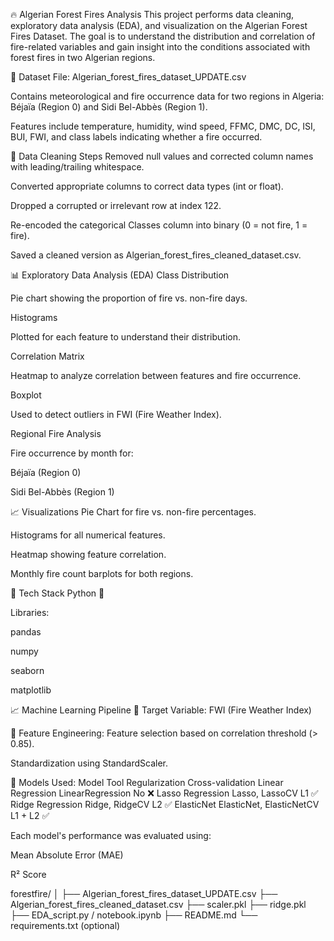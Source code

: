 🔥 Algerian Forest Fires Analysis
This project performs data cleaning, exploratory data analysis (EDA), and visualization on the Algerian Forest Fires Dataset. The goal is to understand the distribution and correlation of fire-related variables and gain insight into the conditions associated with forest fires in two Algerian regions.

📁 Dataset
File: Algerian_forest_fires_dataset_UPDATE.csv

Contains meteorological and fire occurrence data for two regions in Algeria: Béjaïa (Region 0) and Sidi Bel-Abbès (Region 1).

Features include temperature, humidity, wind speed, FFMC, DMC, DC, ISI, BUI, FWI, and class labels indicating whether a fire occurred.

🧹 Data Cleaning Steps
Removed null values and corrected column names with leading/trailing whitespace.

Converted appropriate columns to correct data types (int or float).

Dropped a corrupted or irrelevant row at index 122.

Re-encoded the categorical Classes column into binary (0 = not fire, 1 = fire).

Saved a cleaned version as Algerian_forest_fires_cleaned_dataset.csv.

📊 Exploratory Data Analysis (EDA)
Class Distribution

Pie chart showing the proportion of fire vs. non-fire days.

Histograms

Plotted for each feature to understand their distribution.

Correlation Matrix

Heatmap to analyze correlation between features and fire occurrence.

Boxplot

Used to detect outliers in FWI (Fire Weather Index).

Regional Fire Analysis

Fire occurrence by month for:

Béjaïa (Region 0)

Sidi Bel-Abbès (Region 1)

📈 Visualizations
Pie Chart for fire vs. non-fire percentages.

Histograms for all numerical features.

Heatmap showing feature correlation.

Monthly fire count barplots for both regions.

🧪 Tech Stack
Python 🐍

Libraries:

pandas

numpy

seaborn

matplotlib

📈 Machine Learning Pipeline
🔹 Target Variable:
FWI (Fire Weather Index)

🔹 Feature Engineering:
Feature selection based on correlation threshold (> 0.85).

Standardization using StandardScaler.

🔹 Models Used:
Model	Tool	Regularization	Cross-validation
Linear Regression	LinearRegression	No	❌
Lasso Regression	Lasso, LassoCV	L1	✅
Ridge Regression	Ridge, RidgeCV	L2	✅
ElasticNet	ElasticNet, ElasticNetCV	L1 + L2	✅

Each model's performance was evaluated using:

Mean Absolute Error (MAE)

R² Score


forestfire/
│
├── Algerian_forest_fires_dataset_UPDATE.csv
├── Algerian_forest_fires_cleaned_dataset.csv
├── scaler.pkl
├── ridge.pkl
├── EDA_script.py / notebook.ipynb
├── README.md
└── requirements.txt (optional)
